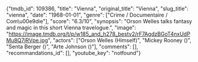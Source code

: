 {"tmdb_id": 109386, "title": "Vienna", "original_title": "Vienna", "slug_title": "vienna", "date": "1968-01-01", "genre": ["Crime / Documentaire / Com\u00e9die"], "score": "6.3/10", "synopsis": "Orson Welles talks fantasy and magic in this short Vienna travelogue.", "image": "https://image.tmdb.org/t/p/w185_and_h278_bestv2/rF7AgdzBGoT4nxUdPMu8Q7jRVpe.jpg", "actors": ["Orson Welles (Himself)", "Mickey Rooney ()", "Senta Berger ()", "Arte Johnson ()"], "comments": [], "recommandations_id": [], "youtube_key": "notfound"}